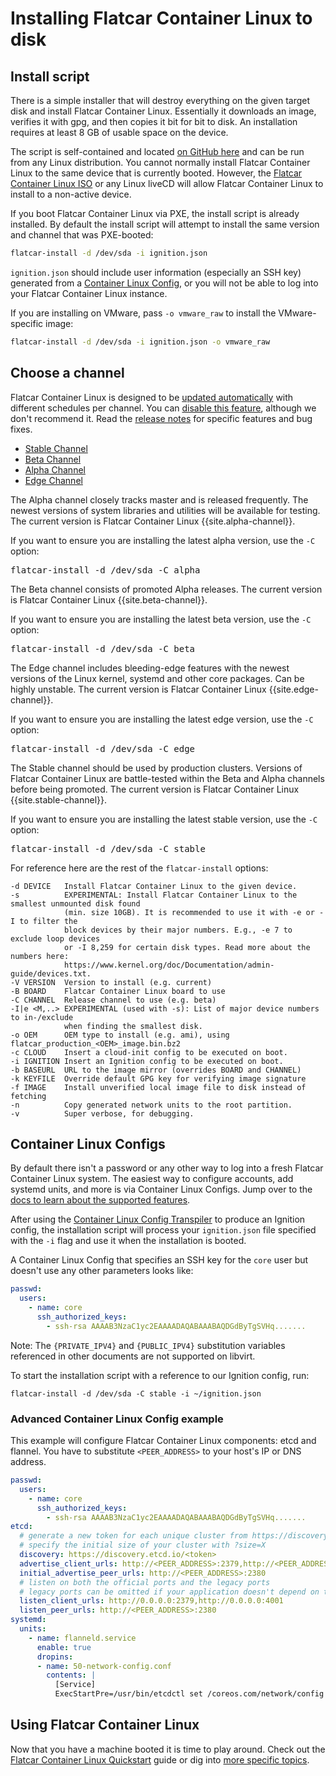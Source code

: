 # Installing Flatcar Container Linux to disk

## Install script

There is a simple installer that will destroy everything on the given target disk and install Flatcar Container Linux. Essentially it downloads an image, verifies it with gpg, and then copies it bit for bit to disk. An installation requires at least 8 GB of usable space on the device.

The script is self-contained and located [on GitHub here][flatcar-install] and can be run from any Linux distribution. You cannot normally install Flatcar Container Linux to the same device that is currently booted. However, the [Flatcar Container Linux ISO][coreos-iso] or any Linux liveCD will allow Flatcar Container Linux to install to a non-active device.

If you boot Flatcar Container Linux via PXE, the install script is already installed. By default the install script will attempt to install the same version and channel that was PXE-booted:

```sh
flatcar-install -d /dev/sda -i ignition.json
```

`ignition.json` should include user information (especially an SSH key) generated from a [Container Linux Config][clc-section], or you will not be able to log into your Flatcar Container Linux instance.

If you are installing on VMware, pass `-o vmware_raw` to install the VMware-specific image:

```sh
flatcar-install -d /dev/sda -i ignition.json -o vmware_raw
```

## Choose a channel

Flatcar Container Linux is designed to be [updated automatically](https://coreos.com/why/#updates) with different schedules per channel. You can [disable this feature](update-strategies.md), although we don't recommend it. Read the [release notes](https://flatcar-linux.org/releases) for specific features and bug fixes.

<div id="install">
  <ul class="nav nav-tabs">
    <li class="active"><a href="#stable-create" data-toggle="tab">Stable Channel</a></li>
    <li><a href="#beta-create" data-toggle="tab">Beta Channel</a></li>
    <li><a href="#alpha-create" data-toggle="tab">Alpha Channel</a></li>
    <li><a href="#edge-create" data-toggle="tab">Edge Channel</a></li>
  </ul>
  <div class="tab-content coreos-docs-image-table">
    <div class="tab-pane" id="alpha-create">
      <p>The Alpha channel closely tracks master and is released frequently. The newest versions of system libraries and utilities will be available for testing. The current version is Flatcar Container Linux {{site.alpha-channel}}.</p>
      <p>If you want to ensure you are installing the latest alpha version, use the <code>-C</code> option:</p>
      <pre>flatcar-install -d /dev/sda -C alpha</pre>
    </div>
    <div class="tab-pane" id="beta-create">
      <p>The Beta channel consists of promoted Alpha releases. The current version is Flatcar Container Linux {{site.beta-channel}}.</p>
      <p>If you want to ensure you are installing the latest beta version, use the <code>-C</code> option:</p>
      <pre>flatcar-install -d /dev/sda -C beta</pre>
    </div>
    <div class="tab-pane" id="edge-create">
      <p>The Edge channel includes bleeding-edge features with the newest versions of the Linux kernel, systemd and other core packages. Can be highly unstable. The current version is Flatcar Container Linux {{site.edge-channel}}.</p>
      <p>If you want to ensure you are installing the latest edge version, use the <code>-C</code> option:</p>
      <pre>flatcar-install -d /dev/sda -C edge</pre>
    </div>
    <div class="tab-pane active" id="stable-create">
      <p>The Stable channel should be used by production clusters. Versions of Flatcar Container Linux are battle-tested within the Beta and Alpha channels before being promoted. The current version is Flatcar Container Linux {{site.stable-channel}}.</p>
      <p>If you want to ensure you are installing the latest stable version, use the <code>-C</code> option:</p>
      <pre>flatcar-install -d /dev/sda -C stable</pre>
    </div>
  </div>
</div>

For reference here are the rest of the `flatcar-install` options:

```
-d DEVICE   Install Flatcar Container Linux to the given device.
-s          EXPERIMENTAL: Install Flatcar Container Linux to the smallest unmounted disk found
            (min. size 10GB). It is recommended to use it with -e or -I to filter the
            block devices by their major numbers. E.g., -e 7 to exclude loop devices
            or -I 8,259 for certain disk types. Read more about the numbers here:
            https://www.kernel.org/doc/Documentation/admin-guide/devices.txt.
-V VERSION  Version to install (e.g. current)
-B BOARD    Flatcar Container Linux board to use
-C CHANNEL  Release channel to use (e.g. beta)
-I|e <M,..> EXPERIMENTAL (used with -s): List of major device numbers to in-/exclude
            when finding the smallest disk.
-o OEM      OEM type to install (e.g. ami), using flatcar_production_<OEM>_image.bin.bz2
-c CLOUD    Insert a cloud-init config to be executed on boot.
-i IGNITION Insert an Ignition config to be executed on boot.
-b BASEURL  URL to the image mirror (overrides BOARD and CHANNEL)
-k KEYFILE  Override default GPG key for verifying image signature
-f IMAGE    Install unverified local image file to disk instead of fetching
-n          Copy generated network units to the root partition.
-v          Super verbose, for debugging.
```

## Container Linux Configs

By default there isn't a password or any other way to log into a fresh Flatcar Container Linux system. The easiest way to configure accounts, add systemd units, and more is via Container Linux Configs. Jump over to the [docs to learn about the supported features][cl-configs].

After using the [Container Linux Config Transpiler][ct] to produce an Ignition config, the installation script will process your `ignition.json` file specified with the `-i` flag and use it when the installation is booted.

A Container Linux Config that specifies an SSH key for the `core` user but doesn't use any other parameters looks like:

```yaml
passwd:
  users:
    - name: core
      ssh_authorized_keys:
        - ssh-rsa AAAAB3NzaC1yc2EAAAADAQABAAABAQDGdByTgSVHq.......
```


Note: The `{PRIVATE_IPV4}` and `{PUBLIC_IPV4}` substitution variables referenced in other documents are not supported on libvirt.

To start the installation script with a reference to our Ignition config, run:

```
flatcar-install -d /dev/sda -C stable -i ~/ignition.json
```

### Advanced Container Linux Config example

This example will configure Flatcar Container Linux components: etcd and flannel. You have to substitute `<PEER_ADDRESS>` to your host's IP or DNS address.

```yaml
passwd:
  users:
    - name: core
      ssh_authorized_keys:
        - ssh-rsa AAAAB3NzaC1yc2EAAAADAQABAAABAQDGdByTgSVHq.......
etcd:
  # generate a new token for each unique cluster from https://discovery.etcd.io/new?size=3
  # specify the initial size of your cluster with ?size=X
  discovery: https://discovery.etcd.io/<token>
  advertise_client_urls: http://<PEER_ADDRESS>:2379,http://<PEER_ADDRESS>:4001
  initial_advertise_peer_urls: http://<PEER_ADDRESS>:2380
  # listen on both the official ports and the legacy ports
  # legacy ports can be omitted if your application doesn't depend on them
  listen_client_urls: http://0.0.0.0:2379,http://0.0.0.0:4001
  listen_peer_urls: http://<PEER_ADDRESS>:2380
systemd:
  units:
    - name: flanneld.service
      enable: true
      dropins:
      - name: 50-network-config.conf
        contents: |
          [Service]
          ExecStartPre=/usr/bin/etcdctl set /coreos.com/network/config '{"Network":"10.1.0.0/16", "Backend": {"Type": "vxlan"}}'
```

## Using Flatcar Container Linux

Now that you have a machine booted it is time to play around. Check out the [Flatcar Container Linux Quickstart][quickstart] guide or dig into [more specific topics][docs-root].

[quickstart]: quickstart.md
[docs-root]: https://docs.flatcar-linux.org
[coreos-iso]: booting-with-iso.md
[clc-section]: #container-linux-configs
[flatcar-install]: https://raw.githubusercontent.com/flatcar-linux/init/flatcar-master/bin/flatcar-install
[cl-configs]: provisioning.md
[ct]: https://github.com/coreos/container-linux-config-transpiler/blob/master/doc/overview.md
